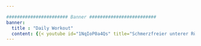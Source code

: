 ```yaml
---

####################### Banner #########################
banner:
  title : "Daily Workout"
  content: {{< youtube id="1NqIoP0a4Qs" title="Schmerzfreier unterer Rücken ohne Geräte" autoplay="true" >}}
---
```


